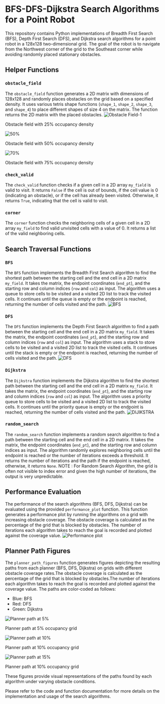 # BFS-DFS-Dijkstra Search Algorithms for a Point Robot

This repository contains Python implementations of Breadth First Search (BFS), Depth First Search (DFS), and Dijkstra search algorithms for a point robot in a 128x128 two-dimensional grid. The goal of the robot is to navigate from the Northwest corner of the grid to the Southeast corner while avoiding randomly placed stationary obstacles.

## Helper Functions

### `obstacle_field`

The `obstacle_field` function generates a 2D matrix with dimensions of 128x128 and randomly places obstacles on the grid based on a specified density. It uses various tetris shape functions (`shape_1`, `shape_2`, `shape_3`, and `shape_4`) to place different shapes of size 4 on the matrix. The function returns the 2D matrix with the placed obstacles.
![Obstacle Field-1](https://github.com/upasana099/BFS-DFS-Dijikstra-search-algorithms-for-a-point-robot/assets/89516193/0663b894-075b-4344-aa32-016ec5418d1a)


Obstacle field with 25% occupancy density

![50%](https://github.com/upasana099/BFS-DFS-Dijikstra-search-algorithms-for-a-point-robot/assets/89516193/94370ec2-9ac1-4b8b-a44d-fe49790758b9)


Obstacle field with 50% occupancy density

![70%](https://github.com/upasana099/BFS-DFS-Dijikstra-search-algorithms-for-a-point-robot/assets/89516193/41d70865-4f0f-4c1d-a837-eaef8d1d9900)


Obstacle field with 75% occupancy density

### `check_valid`

The `check_valid` function checks if a given cell in a 2D array `my_field` is valid to visit. It returns `False` if the cell is out of bounds, if the cell value is 0 (indicating an obstacle), or if the cell has already been visited. Otherwise, it returns `True`, indicating that the cell is valid to visit.

### `corner`

The `corner` function checks the neighboring cells of a given cell in a 2D array `my_field` to find valid unvisited cells with a value of 0. It returns a list of the valid neighboring cells.

## Search Traversal Functions

### `BFS`

The `BFS` function implements the Breadth First Search algorithm to find the shortest path between the starting cell and the end cell in a 2D matrix `my_field`. It takes the matrix, the endpoint coordinates (`end_pt`), and the starting row and column indices (`row` and `col`) as input. The algorithm uses a queue to store cells to be visited and a visited 2D list to track the visited cells. It continues until the queue is empty or the endpoint is reached, returning the number of cells visited and the path.
![BFS](https://github.com/upasana099/BFS-DFS-Dijikstra-search-algorithms-for-a-point-robot/assets/89516193/5c83e45e-d15c-4216-a102-cec8bfe9e7e5)

### `DFS`

The `DFS` function implements the Depth First Search algorithm to find a path between the starting cell and the end cell in a 2D matrix `my_field`. It takes the matrix, the endpoint coordinates (`end_pt`), and the starting row and column indices (`row` and `col`) as input. The algorithm uses a stack to store cells to be visited and a visited 2D list to track the visited cells. It continues until the stack is empty or the endpoint is reached, returning the number of cells visited and the path.
![DFS](https://github.com/upasana099/BFS-DFS-Dijikstra-search-algorithms-for-a-point-robot/assets/89516193/9845acdd-4afa-4653-b40a-b4590486d0d9)

### `Dijkstra`

The `Dijkstra` function implements the Dijkstra algorithm to find the shortest path between the starting cell and the end cell in a 2D matrix `my_field`. It takes the matrix, the endpoint coordinates (`end_pt`), and the starting row and column indices (`row` and `col`) as input. The algorithm uses a priority queue to store cells to be visited and a visited 2D list to track the visited cells. It continues until the priority queue is empty or the endpoint is reached, returning the number of cells visited and the path.
![DIJIKSTRA](https://github.com/upasana099/BFS-DFS-Dijikstra-search-algorithms-for-a-point-robot/assets/89516193/10c740a3-5c3f-4268-8184-ca05273262ab)

### `random_search`

The `random_search` function implements a random search algorithm to find a path between the starting cell and the end cell in a 2D matrix. It takes the matrix, the endpoint coordinates (`end_pt`), and the starting row and column indices as input. The algorithm randomly explores neighboring cells until the endpoint is reached or the number of iterations exceeds a threshold. It returns the number of iterations and the path if the endpoint is reached, otherwise, it returns `None`.
NOTE : For Random Search Algorithm, the grid is often not visible to index error and given the high number of iterations, the output is very unpredictable.

## Performance Evaluation

The performance of the search algorithms (BFS, DFS, Dijkstra) can be evaluated using the provided `performance_plot` function. This function generates a performance plot by running the algorithms on a grid with increasing obstacle coverage. The obstacle coverage is calculated as the percentage of the grid that is blocked by obstacles.  The number of iterations each algorithm takes to reach the goal is recorded and plotted against the coverage value.
![Performance plot](https://github.com/upasana099/BFS-DFS-Dijikstra-search-algorithms-for-a-point-robot/assets/89516193/2c66d12e-0ff3-4e77-a661-2dfe2b2f2236)



## Planner Path Figures

The `planner_path_figures` function generates figures depicting the resulting paths from each planner (BFS, DFS, Dijkstra) on grids with different obstacle coverage rates.The obstacle coverage is calculated as the percentage of the grid that is blocked by obstacles.The number of iterations each algorithm takes to reach the goal is recorded and plotted against the coverage value. The paths are color-coded as follows:

- Blue: BFS
- Red: DFS
- Green: Dijkstra

![Planner path at 5%](https://github.com/upasana099/BFS-DFS-Dijikstra-search-algorithms-for-a-point-robot/assets/89516193/a7c786e9-4fa9-48c6-a4c0-8fbb57cfc930)

Planner path at 5% occupancy grid

![Planner path at 10%](https://github.com/upasana099/BFS-DFS-Dijikstra-search-algorithms-for-a-point-robot/assets/89516193/6f9fb31e-d22b-48c3-93fa-812802089833)

Planner path at 10% occupancy grid

![Planner path at 15%](https://github.com/upasana099/BFS-DFS-Dijikstra-search-algorithms-for-a-point-robot/assets/89516193/5c308c16-6c6f-4de3-a4a7-cf5f57d3a4ca)

Planner path at 10% occupancy grid

These figures provide visual representations of the paths found by each algorithm under varying obstacle conditions.

Please refer to the code and function documentation for more details on the implementation and usage of the search algorithms.
